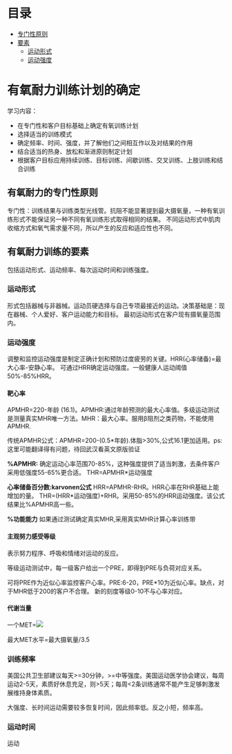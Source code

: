 # 目录
- [专门性原则](#有氧耐力的专门性原则)
- [要素](#有氧耐力训练的要素)
    - [运动形式](#运动形式)
    - [运动强度](#运动强度)

# 有氧耐力训练计划的确定

学习内容：
* 在专门性和客户目标基础上确定有氧训练计划
* 选择适当的训练模式
* 确定频率、时间、强度，并了解他们之间相互作以及对结果的作用
* 结合适当的热身、放松和渐进原则制定计划
* 根据客户目标应用持续训练、目标训练、间歇训练、交叉训练、上肢训练和结合训练

## 有氧耐力的专门性原则
专门性：训练结果与训练类型光线管。抗阻不能显著提到最大摄氧量，一种有氧训练形式不能保证另一种不同有氧训练形式取得相同的结果。
不同运动形式中肌肉收缩方式和氧气需求量不同，所以产生的反应和适应性也不同。

## 有氧耐力训练的要素
包括运动形式、运动频率、每次运动时间和训练强度。

### 运动形式
形式包括器械与非器械。运动员硬选择与自己专项最接近的运动。决策基础是：现在器械、个人爱好、客户运动能力和目标。
最初运动形式在客户现有摄氧量范围内。
### 运动强度
调整和监控运动强度是制定正确计划和预防过度疲劳的关键。HRR(心率储备)=最大心率-安静心率。
可通过HRR确定运动强度。一般健康人运动阈值50%-85%HRR。
#### 靶心率
APMHR=220-年龄 (16.1)。APMHR:通过年龄预测的最大心率值。多级运动测试是测量真实MHR唯一方法。MHR：最大心率。服用β阻剂之类药物，不能使用APMHR.

传统APMHR公式：APMHR=200-(0.5*年龄).体脂>30%,公式16.1更加适用。ps:这里可能翻译得有问题，待回武汉看英文原版验证

**%APMHR:** 确定运动心率范围70-85%，这种强度提供了适当刺激，去条件客户采用低强度55-65%更合适。
THR=APMHR*运动强度

**心率储备百分数:karvonen公式** HRR=APMHR-RHR。HRR心率在RHR基础上能增加的量。
THR=(HRR*运动强度)+RHR。采用50-85%的HRR运动强度。该公式结果比%APMHR高一些。

**%功能能力** 如果通过测试确定真实MHR,采用真实MHR计算心率训练带

#### 主观努力感受等级
表示努力程序、呼吸和情绪对运动的反应。

等级运动测试中，每一级客户给出一个PRE，即得到PRE与负荷对应关系。

可将PRE作为近似心率监控客户心率。PRE:6-20，PRE*10为近似心率。缺点，对于MHR低于200的客户不合理。
新的刻度等级0-10不与心率对应。

#### 代谢当量

一个MET=<img src="http://latex.codecogs.com/gif.latex?3.5*kg^{-1}*min^{-1}"/>
      
最大MET水平=最大摄氧量/3.5

### 训练频率

美国公共卫生部建议每天>=30分钟，>=中等强度。美国运动医学协会建议，每周运动2-5天，素质好休息充足，则>5天；每周<2条训练通常不能产生足够刺激发展维持身体素质。

大强度、长时间运动需要较多恢复时间，因此频率低。反之小短，频率高。

### 运动时间

运动



